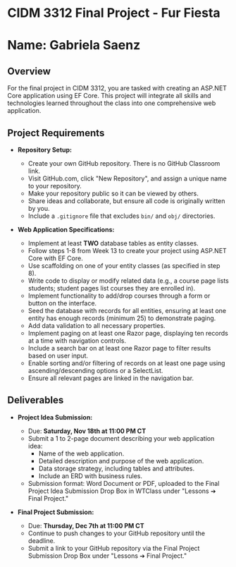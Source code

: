 # CIDM 3312 Final Project - Fur Fiesta
# Name: Gabriela Saenz
## Overview
For the final project in CIDM 3312, you are tasked with creating an ASP.NET Core application using EF Core. This project will integrate all skills and technologies learned throughout the class into one comprehensive web application.

## Project Requirements
- **Repository Setup:**
  - Create your own GitHub repository. There is no GitHub Classroom link.
  - Visit GitHub.com, click "New Repository", and assign a unique name to your repository.
  - Make your repository public so it can be viewed by others.
  - Share ideas and collaborate, but ensure all code is originally written by you.
  - Include a `.gitignore` file that excludes `bin/` and `obj/` directories.

- **Web Application Specifications:**
  - Implement at least **TWO** database tables as entity classes.
  - Follow steps 1-8 from Week 13 to create your project using ASP.NET Core with EF Core.
  - Use scaffolding on one of your entity classes (as specified in step 8).
  - Write code to display or modify related data (e.g., a course page lists students; student pages list courses they are enrolled in).
  - Implement functionality to add/drop courses through a form or button on the interface.
  - Seed the database with records for all entities, ensuring at least one entity has enough records (minimum 25) to demonstrate paging.
  - Add data validation to all necessary properties.
  - Implement paging on at least one Razor page, displaying ten records at a time with navigation controls.
  - Include a search bar on at least one Razor page to filter results based on user input.
  - Enable sorting and/or filtering of records on at least one page using ascending/descending options or a SelectList.
  - Ensure all relevant pages are linked in the navigation bar.

## Deliverables
- **Project Idea Submission:**
  - Due: **Saturday, Nov 18th at 11:00 PM CT**
  - Submit a 1 to 2-page document describing your web application idea:
    - Name of the web application.
    - Detailed description and purpose of the web application.
    - Data storage strategy, including tables and attributes.
    - Include an ERD with business rules.
  - Submission format: Word Document or PDF, uploaded to the Final Project Idea Submission Drop Box in WTClass under "Lessons ➔ Final Project."

- **Final Project Submission:**
  - Due: **Thursday, Dec 7th at 11:00 PM CT**
  - Continue to push changes to your GitHub repository until the deadline.
  - Submit a link to your GitHub repository via the Final Project Submission Drop Box under "Lessons ➔ Final Project."
